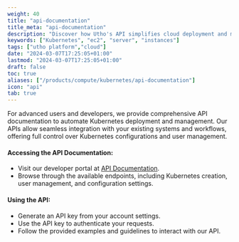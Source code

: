 ```yaml
---
weight: 40
title: "api-documentation"
title_meta: "api-documentation"
description: "Discover how Utho's API simplifies cloud deployment and management allowing you to integrate seamlessly with your Kubernetes infrastructure"
keywords: ["Kubernetes", "ec2", "server", "instances"]
tags: ["utho platform","cloud"]
date: "2024-03-07T17:25:05+01:00"
lastmod: "2024-03-07T17:25:05+01:00"
draft: false
toc: true
aliases: ["/products/compute/kubernetes/api-documentation"]
icon: "api"
tab: true
---
```

For advanced users and developers, we provide comprehensive API documentation to automate Kubernetes deployment and management. Our APIs allow seamless integration with your existing systems and workflows, offering full control over Kubernetes configurations and user management.

#### Accessing the API Documentation:

* Visit our developer portal at [API Documentation](https://utho.com/api-docs/?utm_source=docs#api-Kubernetes).
* Browse through the available endpoints, including Kubernetes creation, user management, and configuration settings.

#### Using the API:

* Generate an API key from your account settings.
* Use the API key to authenticate your requests.
* Follow the provided examples and guidelines to interact with our API.

